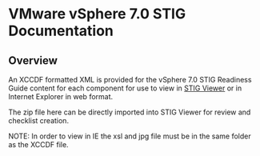 # VMware vSphere 7.0 STIG Documentation

## Overview
An XCCDF formatted XML is provided for the vSphere 7.0 STIG Readiness Guide content for each component for use to view in [STIG Viewer](https://public.cyber.mil/stigs/stig-viewing-tools/) or in Internet Explorer in web format.  

The zip file here can be directly imported into STIG Viewer for review and checklist creation.

NOTE: In order to view in IE the xsl and jpg file must be in the same folder as the XCCDF file.
